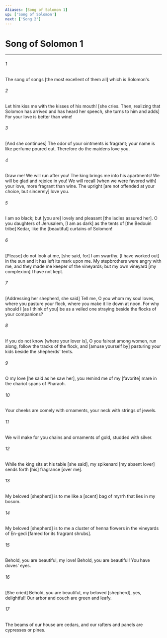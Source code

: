 ```yaml
---
Aliases: [Song of Solomon 1]
up: ['Song of Solomon']
next: ['Song 2']
---
```

# Song of Solomon 1

***


###### 1 


The song of songs [the most excellent of them all] which is Solomon's. 


###### 2 


Let him kiss me with the kisses of his mouth! [she cries. Then, realizing that Solomon has arrived and has heard her speech, she turns to him and adds] For your love is better than wine! 


###### 3 


[And she continues] The odor of your ointments is fragrant; your name is like perfume poured out. Therefore do the maidens love you. 


###### 4 


Draw me! We will run after you! The king brings me into his apartments! We will be glad and rejoice in you! We will recall [when we were favored with] your love, more fragrant than wine. The upright [are not offended at your choice, but sincerely] love you. 


###### 5 


I am so black; but [you are] lovely and pleasant [the ladies assured her]. O you daughters of Jerusalem, [I am as dark] as the tents of [the Bedouin tribe] Kedar, like the [beautiful] curtains of Solomon! 


###### 6 


[Please] do not look at me, [she said, for] I am swarthy. [I have worked out] in the sun and it has left its mark upon me. My stepbrothers were angry with me, and they made me keeper of the vineyards; but my own vineyard [my complexion] I have not kept. 


###### 7 


[Addressing her shepherd, she said] Tell me, O you whom my soul loves, where you pasture your flock, where you make it lie down at noon. For why should I [as I think of you] be as a veiled one straying beside the flocks of your companions? 


###### 8 


If you do not know [where your lover is], O you fairest among women, run along, follow the tracks of the flock, and [amuse yourself by] pasturing your kids beside the shepherds' tents. 


###### 9 


O my love [he said as he saw her], you remind me of my [favorite] mare in the chariot spans of Pharaoh. 


###### 10 


Your cheeks are comely with ornaments, your neck with strings of jewels. 


###### 11 


We will make for you chains and ornaments of gold, studded with silver. 


###### 12 


While the king sits at his table [she said], my spikenard [my absent lover] sends forth [his] fragrance [over me]. 


###### 13 


My beloved [shepherd] is to me like a [scent] bag of myrrh that lies in my bosom. 


###### 14 


My beloved [shepherd] is to me a cluster of henna flowers in the vineyards of En-gedi [famed for its fragrant shrubs]. 


###### 15 


Behold, you are beautiful, my love! Behold, you are beautiful! You have doves' eyes. 


###### 16 


[She cried] Behold, you are beautiful, my beloved [shepherd], yes, delightful! Our arbor and couch are green and leafy. 


###### 17 


The beams of our house are cedars, and our rafters and panels are cypresses or pines.
